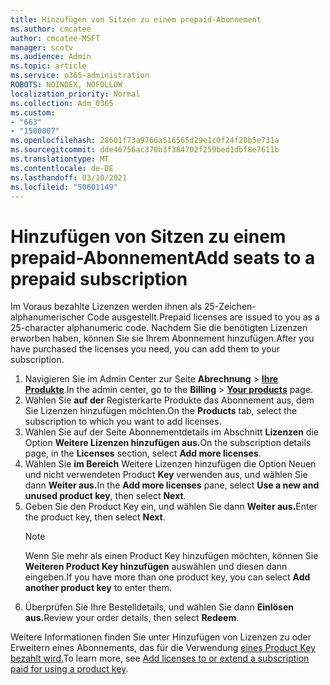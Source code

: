 ```yaml
---
title: Hinzufügen von Sitzen zu einem prepaid-Abonnement
ms.author: cmcatee
author: cmcatee-MSFT
manager: scotv
ms.audience: Admin
ms.topic: article
ms.service: o365-administration
ROBOTS: NOINDEX, NOFOLLOW
localization_priority: Normal
ms.collection: Adm_O365
ms.custom:
- "663"
- "1500007"
ms.openlocfilehash: 28601f73a9766a516565d29e1c0f24f20b5e731a
ms.sourcegitcommit: dde46756ac370b3f384702f259bed1dbf8e7611b
ms.translationtype: MT
ms.contentlocale: de-DE
ms.lasthandoff: 03/10/2021
ms.locfileid: "50601149"
---
```

# <a name="add-seats-to-a-prepaid-subscription"></a><span data-ttu-id="a6f0d-102">Hinzufügen von Sitzen zu einem prepaid-Abonnement</span><span class="sxs-lookup"><span data-stu-id="a6f0d-102">Add seats to a prepaid subscription</span></span>

<span data-ttu-id="a6f0d-103">Im Voraus bezahlte Lizenzen werden ihnen als 25-Zeichen-alphanumerischer Code ausgestellt.</span><span class="sxs-lookup"><span data-stu-id="a6f0d-103">Prepaid licenses are issued to you as a 25-character alphanumeric code.</span></span> <span data-ttu-id="a6f0d-104">Nachdem Sie die benötigten Lizenzen erworben haben, können Sie sie Ihrem Abonnement hinzufügen.</span><span class="sxs-lookup"><span data-stu-id="a6f0d-104">After you have purchased the licenses you need, you can add them to your subscription.</span></span>

1. <span data-ttu-id="a6f0d-105">Navigieren Sie im Admin Center zur Seite **Abrechnung** > **[Ihre Produkte](https://go.microsoft.com/fwlink/p/?linkid=842054)**.</span><span class="sxs-lookup"><span data-stu-id="a6f0d-105">In the admin center, go to the **Billing** > **[Your products](https://go.microsoft.com/fwlink/p/?linkid=842054)** page.</span></span>
2. <span data-ttu-id="a6f0d-106">Wählen Sie **auf der** Registerkarte Produkte das Abonnement aus, dem Sie Lizenzen hinzufügen möchten.</span><span class="sxs-lookup"><span data-stu-id="a6f0d-106">On the **Products** tab, select the subscription to which you want to add licenses.</span></span>
3. <span data-ttu-id="a6f0d-107">Wählen Sie auf der Seite Abonnementdetails im Abschnitt **Lizenzen** die Option **Weitere Lizenzen hinzufügen aus.**</span><span class="sxs-lookup"><span data-stu-id="a6f0d-107">On the subscription details page, in the **Licenses** section, select **Add more licenses**.</span></span>
4. <span data-ttu-id="a6f0d-108">Wählen Sie **im Bereich** Weitere Lizenzen hinzufügen die Option Neuen und nicht verwendeten Product **Key** verwenden aus, und wählen Sie dann **Weiter aus.**</span><span class="sxs-lookup"><span data-stu-id="a6f0d-108">In the **Add more licenses** pane, select **Use a new and unused product key**, then select **Next**.</span></span>
5. <span data-ttu-id="a6f0d-109">Geben Sie den Product Key ein, und wählen Sie dann **Weiter aus.**</span><span class="sxs-lookup"><span data-stu-id="a6f0d-109">Enter the product key, then select **Next**.</span></span>
    > [!NOTE]
    > <span data-ttu-id="a6f0d-110">Wenn Sie mehr als einen Product Key hinzufügen möchten, können Sie **Weiteren Product Key hinzufügen** auswählen und diesen dann eingeben.</span><span class="sxs-lookup"><span data-stu-id="a6f0d-110">If you have more than one product key, you can select **Add another product key** to enter them.</span></span>
6. <span data-ttu-id="a6f0d-111">Überprüfen Sie Ihre Bestelldetails, und wählen Sie dann **Einlösen aus.**</span><span class="sxs-lookup"><span data-stu-id="a6f0d-111">Review your order details, then select **Redeem**.</span></span>

<span data-ttu-id="a6f0d-112">Weitere Informationen finden Sie unter Hinzufügen von Lizenzen zu oder Erweitern eines Abonnements, das für die Verwendung [eines Product Key bezahlt wird.](https://docs.microsoft.com/microsoft-365/commerce/licenses/add-licenses-using-product-key)</span><span class="sxs-lookup"><span data-stu-id="a6f0d-112">To learn more, see [Add licenses to or extend a subscription paid for using a product key](https://docs.microsoft.com/microsoft-365/commerce/licenses/add-licenses-using-product-key).</span></span>